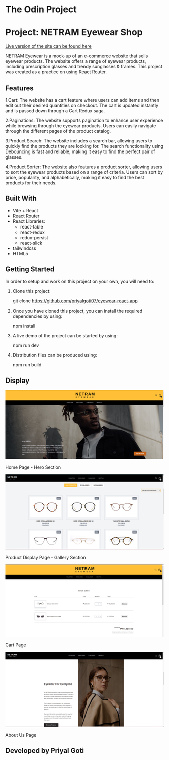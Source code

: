 # The Odin Project

# Project: NETRAM Eyewear Shop

[Live version of the site can be found here](https://netram-eyewear.netlify.app/)

NETRAM Eyewear is a mock-up of an e-commerce website that sells eyewear products. The website offers a range of eyewear products, including prescription glasses and trendy sunglasses & frames. This project was created as a practice on using React Router.

## Features

1.Cart: The website has a cart feature where users can add items and then edit out their desired quantities on checkout. The cart is updated instantly and is passed down through a Cart Redux saga.

2.Paginations: The website supports pagination to enhance user experience while browsing through the eyewear products. Users can easily navigate through the different pages of the product catalog.

3.Product Search: The website includes a search bar, allowing users to quickly find the products they are looking for. The search functionality using Debouncing is fast and reliable, making it easy to find the perfect pair of glasses.

4.Product Sorter: The website also features a product sorter, allowing users to sort the eyewear products based on a range of criteria. Users can sort by price, popularity, and alphabetically, making it easy to find the best products for their needs.

## Built With

- Vite + React
- React Router
- React Libraries:
  - react-table
  - react-redux
  - redux-persist
  - react-slick
- tailwindcss
- HTML5

## Getting Started

In order to setup and work on this project on your own, you will need to:

1. Clone this project:

   git clone https://github.com/priyalgoti07/eyewear-react-app

2. Once you have cloned this project, you can install the required dependencies by using:

   npm install

3. A live demo of the project can be started by using:

   npm run dev

4. Distribution files can be produced using:

   npm run build

## Display

![Leanding Page](<Screenshot from 2024-10-28 12-48-22.png>)

Home Page - Hero Section

![Product Page](<src/assets/Screenshot from 2024-10-28 12-49-13.png>)

Product Display Page - Gallery Section

![Cart Page](<src/assets/Screenshot from 2025-03-17 09-22-59.png>)

Cart Page

![About Page](<src/assets/Screenshot from 2024-10-28 12-49-56.png>)

About Us Page

## Developed by Priyal Goti
